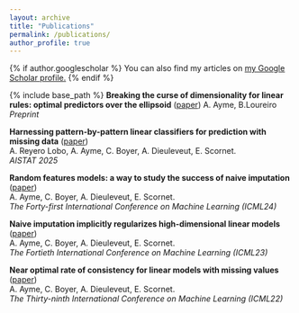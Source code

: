```yaml
---
layout: archive
title: "Publications"
permalink: /publications/
author_profile: true
---
```


{% if author.googlescholar %}
  You can also find my articles on <u><a href="{{author.googlescholar}}">my Google Scholar profile</a>.</u>
{% endif %}

{% include base_path %}
**Breaking the curse of dimensionality for linear rules: optimal predictors over the ellipsoid** ([paper](https://arxiv.org/pdf/2509.21174?))
A. Ayme, B.Loureiro
*Preprint*


**Harnessing pattern-by-pattern linear classifiers for prediction with missing data** ([paper](https://arxiv.org/abs/2405.09196))         
A. Reyero Lobo, A. Ayme, C. Boyer, A. Dieuleveut, E. Scornet.                                                             
*AISTAT 2025* 

**Random features models: a way to study the success of naive imputation** ([paper](https://arxiv.org/html/2402.03839v1))         
A. Ayme, C. Boyer, A. Dieuleveut, E. Scornet.                                                             
*The Forty-first International Conference on Machine Learning (ICML24)* 

**Naive imputation implicitly regularizes high-dimensional linear models** ([paper](/files/HAL_ImputationInHD.pdf))         
A. Ayme, C. Boyer, A. Dieuleveut, E. Scornet.                                                             
*The Fortieth International Conference on Machine Learning (ICML23)* 

**Near optimal rate of consistency for linear models with missing values** ([paper](https://proceedings.mlr.press/v162/ayme22a/ayme22a.pdf))         
A. Ayme, C. Boyer, A. Dieuleveut, E. Scornet.                                                             
*The Thirty-ninth International Conference on Machine Learning (ICML22)* 


